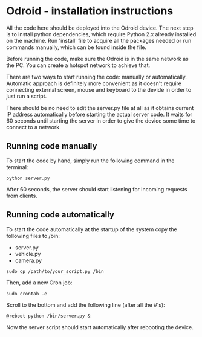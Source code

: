 # Odroid - installation instructions
All the code here should be deployed into the Odroid device. The next step is to install python dependencies, which require Python 2.x already installed on the machine. Run 'install' file to acquire all the packages needed or run commands manually, which can be found inside the file.

Before running the code, make sure the Odroid is in the same network as the PC. You can create a hotspot network to achieve that.

There are two ways to start running the code: manually or automatically. Automatic approach is definitely more convenient as it doesn't require connecting external screen, mouse and keyboard to the devide in order to just run a script.

There should be no need to edit the server.py file at all as it obtains current IP address automatically before starting the actual server code. It waits for 60 seconds until starting the server in order to give the device some time to connect to a network.

## Running code manually
To start the code by hand, simply run the following command in the terminal:

```shell
python server.py
```

After 60 seconds, the server should start listening for incoming requests from clients.

## Running code automatically
To start the code automatically at the startup of the system copy the following files to /bin:
- server.py
- vehicle.py
- camera.py

```shell
sudo cp /path/to/your_script.py /bin
```

Then, add a new Cron job:

```shell
sudo crontab -e
```

Scroll to the bottom and add the following line (after all the #'s):

```shell
@reboot python /bin/server.py &
```

Now the server script should start automatically after rebooting the device.